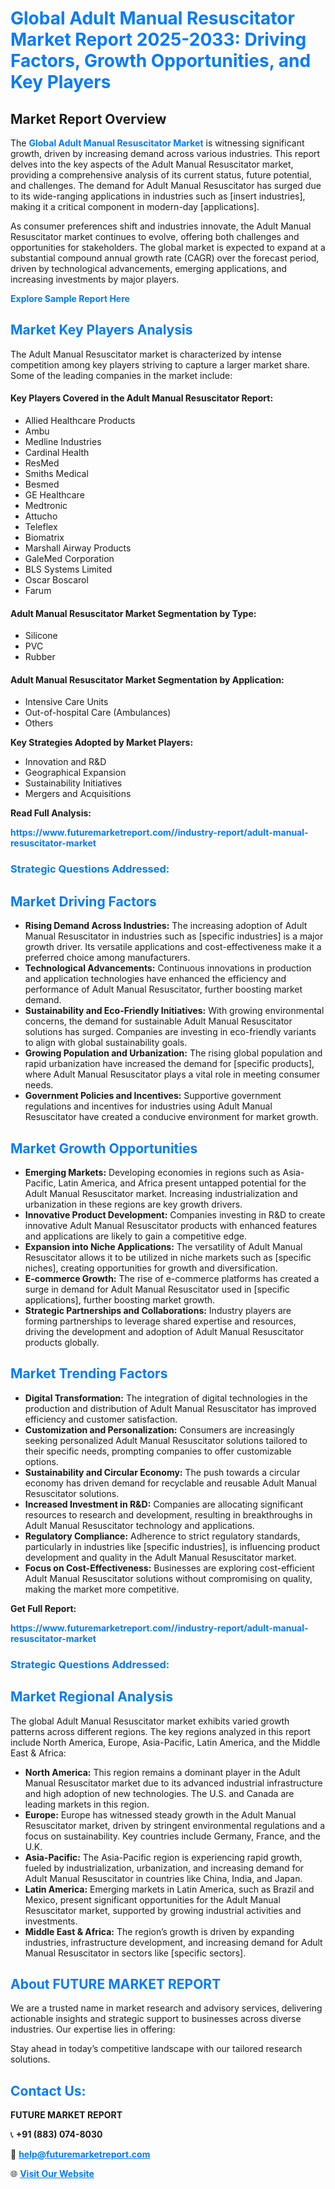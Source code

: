 <h1 style="color: #007BFF;">Global Adult Manual Resuscitator Market Report 2025-2033: Driving Factors, Growth Opportunities, and Key Players</h1>

<section id="overview">
<h2>Market Report Overview</h2>
<p>The <a href="https://www.futuremarketreport.com//industry-report/adult-manual-resuscitator-market" style="color: #007BFF; text-decoration: none;"><strong>Global Adult Manual Resuscitator Market</strong></a> is witnessing significant growth, driven by increasing demand across various industries. This report delves into the key aspects of the Adult Manual Resuscitator market, providing a comprehensive analysis of its current status, future potential, and challenges. The demand for Adult Manual Resuscitator has surged due to its wide-ranging applications in industries such as [insert industries], making it a critical component in modern-day [applications].</p>
<p>As consumer preferences shift and industries innovate, the Adult Manual Resuscitator market continues to evolve, offering both challenges and opportunities for stakeholders. The global market is expected to expand at a substantial compound annual growth rate (CAGR) over the forecast period, driven by technological advancements, emerging applications, and increasing investments by major players.</p>
</section>

<section id="overview">
<p><a href="https://www.futuremarketreport.com//request-sample/reportId=78716" style="color: #007BFF; text-decoration: none;"><strong>Explore Sample Report Here</strong></a></p>
</section>

<section id="key-players">
<h2 style="color: #007BFF;">Market Key Players Analysis</h2>
<p>The Adult Manual Resuscitator market is characterized by intense competition among key players striving to capture a larger market share. Some of the leading companies in the market include:</p>
<h4>Key Players Covered in the Adult Manual Resuscitator Report:</h4>
<ul><li>Allied Healthcare Products</li><li>Ambu</li><li>Medline Industries</li><li>Cardinal Health</li><li>ResMed</li><li>Smiths Medical</li><li>Besmed</li><li>GE Healthcare</li><li>Medtronic</li><li>Attucho</li><li>Teleflex</li><li>Biomatrix</li><li>Marshall Airway Products</li><li>GaleMed Corporation</li><li>BLS Systems Limited</li><li>Oscar Boscarol</li><li>Farum</li></ul>
<h4>Adult Manual Resuscitator Market Segmentation by Type:</h4>
<ul><li>Silicone</li><li>PVC</li><li>Rubber</li></ul>

<h4>Adult Manual Resuscitator Market Segmentation by Application:</h4>
<ul><li>Intensive Care Units</li><li>Out-of-hospital Care (Ambulances)</li><li>Others</li></ul>
<p><strong>Key Strategies Adopted by Market Players:</strong></p>
<ul>
<li>Innovation and R&D</li>
<li>Geographical Expansion</li>
<li>Sustainability Initiatives</li>
<li>Mergers and Acquisitions</li>
</ul>
</section>

<section>
<p><strong>Read Full Analysis: </strong></p><a href="https://www.futuremarketreport.com//industry-report/adult-manual-resuscitator-market" style="color: #007BFF; text-decoration: none;"><strong>https://www.futuremarketreport.com//industry-report/adult-manual-resuscitator-market</strong></a>
<h3 style="color: #007BFF;">Strategic Questions Addressed:</h3>
</section>

<section id="driving-factors">
<h2 style="color: #007BFF;">Market Driving Factors</h2>
<ul>
<li><strong>Rising Demand Across Industries:</strong> The increasing adoption of Adult Manual Resuscitator in industries such as [specific industries] is a major growth driver. Its versatile applications and cost-effectiveness make it a preferred choice among manufacturers.</li>
<li><strong>Technological Advancements:</strong> Continuous innovations in production and application technologies have enhanced the efficiency and performance of Adult Manual Resuscitator, further boosting market demand.</li>
<li><strong>Sustainability and Eco-Friendly Initiatives:</strong> With growing environmental concerns, the demand for sustainable Adult Manual Resuscitator solutions has surged. Companies are investing in eco-friendly variants to align with global sustainability goals.</li>
<li><strong>Growing Population and Urbanization:</strong> The rising global population and rapid urbanization have increased the demand for [specific products], where Adult Manual Resuscitator plays a vital role in meeting consumer needs.</li>
<li><strong>Government Policies and Incentives:</strong> Supportive government regulations and incentives for industries using Adult Manual Resuscitator have created a conducive environment for market growth.</li>
</ul>
</section>

<section id="growth-opportunities">
<h2 style="color: #007BFF;">Market Growth Opportunities</h2>
<ul>
<li><strong>Emerging Markets:</strong> Developing economies in regions such as Asia-Pacific, Latin America, and Africa present untapped potential for the Adult Manual Resuscitator market. Increasing industrialization and urbanization in these regions are key growth drivers.</li>
<li><strong>Innovative Product Development:</strong> Companies investing in R&D to create innovative Adult Manual Resuscitator products with enhanced features and applications are likely to gain a competitive edge.</li>
<li><strong>Expansion into Niche Applications:</strong> The versatility of Adult Manual Resuscitator allows it to be utilized in niche markets such as [specific niches], creating opportunities for growth and diversification.</li>
<li><strong>E-commerce Growth:</strong> The rise of e-commerce platforms has created a surge in demand for Adult Manual Resuscitator used in [specific applications], further boosting market growth.</li>
<li><strong>Strategic Partnerships and Collaborations:</strong> Industry players are forming partnerships to leverage shared expertise and resources, driving the development and adoption of Adult Manual Resuscitator products globally.</li>
</ul>
</section>

<section id="trending-factors">
<h2 style="color: #007BFF;">Market Trending Factors</h2>
<ul>
<li><strong>Digital Transformation:</strong> The integration of digital technologies in the production and distribution of Adult Manual Resuscitator has improved efficiency and customer satisfaction.</li>
<li><strong>Customization and Personalization:</strong> Consumers are increasingly seeking personalized Adult Manual Resuscitator solutions tailored to their specific needs, prompting companies to offer customizable options.</li>
<li><strong>Sustainability and Circular Economy:</strong> The push towards a circular economy has driven demand for recyclable and reusable Adult Manual Resuscitator solutions.</li>
<li><strong>Increased Investment in R&D:</strong> Companies are allocating significant resources to research and development, resulting in breakthroughs in Adult Manual Resuscitator technology and applications.</li>
<li><strong>Regulatory Compliance:</strong> Adherence to strict regulatory standards, particularly in industries like [specific industries], is influencing product development and quality in the Adult Manual Resuscitator market.</li>
<li><strong>Focus on Cost-Effectiveness:</strong> Businesses are exploring cost-efficient Adult Manual Resuscitator solutions without compromising on quality, making the market more competitive.</li>
</ul>
</section>

<section>
<p><strong>Get Full Report: </strong></p><a href="https://www.futuremarketreport.com//industry-report/adult-manual-resuscitator-market" style="color: #007BFF; text-decoration: none;"><strong>https://www.futuremarketreport.com//industry-report/adult-manual-resuscitator-market</strong></a>
<h3 style="color: #007BFF;">Strategic Questions Addressed:</h3>
</section>


<section id="regional-analysis">
<h2 style="color: #007BFF;">Market Regional Analysis</h2>
<p>The global Adult Manual Resuscitator market exhibits varied growth patterns across different regions. The key regions analyzed in this report include North America, Europe, Asia-Pacific, Latin America, and the Middle East & Africa:</p>
<ul>
<li><strong>North America:</strong> This region remains a dominant player in the Adult Manual Resuscitator market due to its advanced industrial infrastructure and high adoption of new technologies. The U.S. and Canada are leading markets in this region.</li>
<li><strong>Europe:</strong> Europe has witnessed steady growth in the Adult Manual Resuscitator market, driven by stringent environmental regulations and a focus on sustainability. Key countries include Germany, France, and the U.K.</li>
<li><strong>Asia-Pacific:</strong> The Asia-Pacific region is experiencing rapid growth, fueled by industrialization, urbanization, and increasing demand for Adult Manual Resuscitator in countries like China, India, and Japan.</li>
<li><strong>Latin America:</strong> Emerging markets in Latin America, such as Brazil and Mexico, present significant opportunities for the Adult Manual Resuscitator market, supported by growing industrial activities and investments.</li>
<li><strong>Middle East & Africa:</strong> The region’s growth is driven by expanding industries, infrastructure development, and increasing demand for Adult Manual Resuscitator in sectors like [specific sectors].</li>
</ul>
</section>

<footer>
<h2 style="color: #007BFF;">About FUTURE MARKET REPORT</h2>
<p>We are a trusted name in market research and advisory services, delivering actionable insights and strategic support to businesses across diverse industries. Our expertise lies in offering:</p>

<p>Stay ahead in today’s competitive landscape with our tailored research solutions.</p>

<h2 style="color: #007BFF;">Contact Us:</h2>
<p><strong>FUTURE MARKET REPORT</strong></p>
<p>📞 <strong>+91 (883) 074-8030</strong></p>
<p>📧 <strong><a href="mailto:help@futuremarketreport.com" style="color: #007BFF;">help@futuremarketreport.com</a></strong></p>
<p>🌐 <strong><a href="https://www.futuremarketreport.com/" style="color: #007BFF;">Visit Our Website</a></strong></p>
</footer>